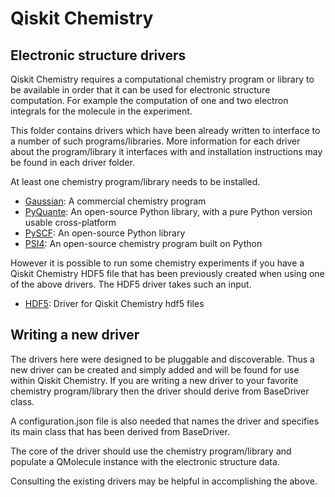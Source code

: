 # Qiskit Chemistry

## Electronic structure drivers

Qiskit Chemistry requires a computational chemistry program or library to be available in
order that it can be used for electronic structure computation. For example the computation of one and two electron
integrals for the molecule in the experiment.

This folder contains drivers which have been already written to interface to a number of such programs/libraries. More
information for each driver about the program/library it interfaces with and installation instructions may be found in
each driver folder.

At least one chemistry program/library needs to be installed.

* [Gaussian](./gaussiand/README.md): A commercial chemistry program  
* [PyQuante](./pyquanted/README.md): An open-source Python library, with a pure Python version usable cross-platform
* [PySCF](./pyscfd/README.md): An open-source Python library 
* [PSI4](./psi4d/README.md): An open-source chemistry program built on Python

However it is possible to run some chemistry experiments if you have a Qiskit Chemistry HDF5 file that has been
previously created when using one of the above drivers. The HDF5 driver takes such an input. 

* [HDF5](./hdf5d/README.md): Driver for Qiskit Chemistry hdf5 files    

## Writing a new driver

The drivers here were designed to be pluggable and discoverable. Thus a new driver can be created and simply added and
will be found for use within Qiskit Chemistry. If you are writing a new driver to your favorite chemistry
program/library then the driver should derive from BaseDriver class.

A configuration.json file is also needed that names the driver and specifies its main class that has been
derived from BaseDriver.

The core of the driver should use the chemistry program/library and populate a QMolecule instance with the electronic
structure data.
 
Consulting the existing drivers may be helpful in accomplishing the above.
